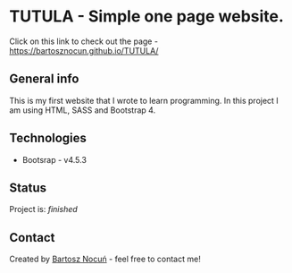 # TUTULA - Simple one page website.
Click on this link to check out the page - https://bartosznocun.github.io/TUTULA/

## General info
This is my first website that I wrote to learn programming. In this project I am using HTML, SASS and Bootstrap 4.

## Technologies
* Bootsrap - v4.5.3 

## Status
Project is: _finished_

## Contact
Created by [Bartosz Nocuń](https://www.linkedin.com/in/bartosz-nocu%C5%84-6b226b193/) - feel free to contact me!
